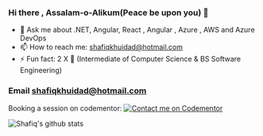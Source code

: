 ### Hi there , Assalam-o-Alikum(Peace be upon you) 👋

- 💬 Ask me about .NET, Angular, React , Angular , Azure , AWS and Azure DevOps
- 📫 How to reach me: shafiqkhuidad@hotmail.com
- ⚡ Fun fact: 2 X 🥇 (Intermediate of Computer Science & BS Software Engineering)

### Email shafiqkhuidad@hotmail.com

Booking a session on codementor: [![Contact me on Codementor](https://www.codementor.io/m-badges/mshafiqmk/book-session.svg)](https://www.codementor.io/@mshafiqmk?refer=badge)

![Shafiq's github stats](https://github-readme-stats.vercel.app/api?username=mshafiqmk&show_icons=true)
